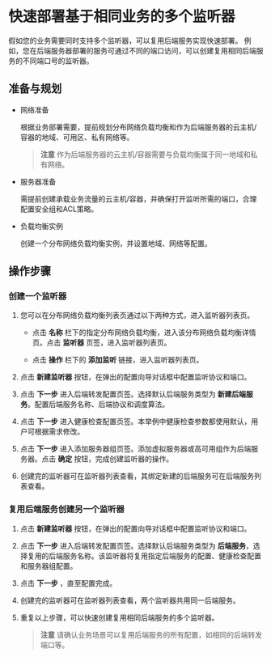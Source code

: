 # 快速部署基于相同业务的多个监听器
假如您的业务需要同时支持多个监听器，可以复用后端服务实现快速部署。 例如，您在后端服务器部署的服务可通过不同的端口访问，可以创建复用相同后端服务的不同端口号的监听器。
## 准备与规划
- 网络准备

  根据业务部署需要，提前规划分布网络负载均衡和作为后端服务器的云主机/容器的地域、可用区、私有网络等。
    > **注意**
 作为后端服务器的云主机/容器需要与负载均衡属于同一地域和私有网络。
- 服务器准备

  需提前创建承载业务流量的云主机/容器，并确保打开监听所需的端口，合理配置安全组和ACL策略。
- 负载均衡实例

  创建一个分布网络负载均衡实例，并设置地域、网络等配置。
## 操作步骤
### 创建一个监听器
1. 您可以在分布网络负载均衡列表页通过以下两种方式，进入监听器列表页。

    - 点击 **名称**  栏下的指定分布网络负载均衡，进入该分布网络负载均衡详情页。点击 **监听器** 页签，进入监听器列表页。

    -  点击 **操作** 栏下的 **添加监听** 链接，进入监听器列表页。

2. 点击 **新建监听器** 按钮，在弹出的配置向导对话框中配置监听协议和端口。

3. 点击 **下一步** 进入后端转发配置页签。选择默认后端服务类型为 **新建后端服务**。配置后端服务名称、后端协议和调度算法。

4. 点击 **下一步** 进入健康检查配置页签。本举例中健康检查参数都使用默认，用户可根据需求修改。

5. 点击 **下一步** 进入添加服务器组页签。添加虚拟服务器或高可用组作为后端服务器。点击 **确定** 按钮，完成创建监听器的操作。

6. 创建完的监听器可在监听器列表查看，其绑定新建的后端服务可在后端服务列表查看。

### 复用后端服务创建另一个监听器

1. 点击 **新建监听器** 按钮，在弹出的配置向导对话框中配置监听协议和端口。

2. 点击 **下一步** 进入后端转发配置页签。选择默认后端服务类型为 **后端服务**，选择复用的后端服务名称。该监听器将复用指定后端服务的配置、健康检查配置和服务器组配置。

3. 点击 **下一步** ，直至配置完成。

4. 创建完的监听器可在监听器列表查看，两个监听器共用同一后端服务。

5. 重复以上步骤，可以快速创建复用相同后端服务的多个监听器。

    > **注意**
  请确认业务场景可以复用后端服务的所有配置，如相同的后端转发端口等。

